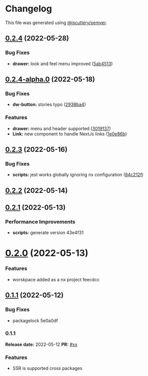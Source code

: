 # Changelog

This file was generated using [@jscutlery/semver](https://github.com/jscutlery/semver).

## [0.2.4](https://github.com-darkwilly08/darkwilly08/react-library/compare/v0.2.4-alpha.0...v0.2.4) (2022-05-28)


### Bug Fixes

* **drawer:** look and feel menu improved ([5ab4513](https://github.com-darkwilly08/darkwilly08/react-library/commit/5ab451343e61aebe437a3e4c1f1009d269ba2438))



## [0.2.4-alpha.0](https://github.com-darkwilly08/darkwilly08/react-library/compare/v0.2.3...v0.2.4-alpha.0) (2022-05-18)


### Bug Fixes

* **dw-button:** stories typo ([2938ba4](https://github.com-darkwilly08/darkwilly08/react-library/commit/2938ba49d44bb1eb94399955e1112fa62bfdbbdd))


### Features

* **drawer:** menu and header supported ([3019137](https://github.com-darkwilly08/darkwilly08/react-library/commit/301913769c2f80bd40a1bfbf0992e65349f731a2))
* **Link:** new component to handle NextJs links ([1e0e86b](https://github.com-darkwilly08/darkwilly08/react-library/commit/1e0e86b4fd37f54cb7b060c4efedab3fc5eca87d))



## [0.2.3](https://github.com-darkwilly08/darkwilly08/react-library/compare/v0.2.2...v0.2.3) (2022-05-16)


### Bug Fixes

* **scripts:** jest works globally ignoring nx configuration ([84c212f](https://github.com-darkwilly08/darkwilly08/react-library/commit/84c212f8a8390c391cdee614cb029ec3e2ca7e9f))



## [0.2.2](/compare/v0.2.1...v0.2.2) (2022-05-14)



## [0.2.1](/compare/v0.2.0...v0.2.1) (2022-05-13)


### Performance Improvements

* **scripts:** generate version 43e4f31



# [0.2.0](/compare/v0.1.1...v0.2.0) (2022-05-13)


### Features

* worskpace added as a nx project feecdcc



## [0.1.1](/compare/v0.1.0...v0.1.1) (2022-05-12)


### Bug Fixes

* packagelock 5e0a0df



### 0.1.1

**Release date:** 2022-05-12
**PR:** [#xx]()

### Features

- SSR is supported cross packages
